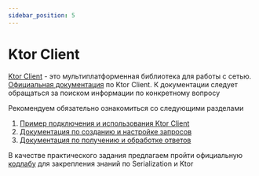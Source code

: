 ```yaml
---
sidebar_position: 5
---
```


# Ktor Client

[Ktor Client](https://github.com/ktorio/ktor)  - это мультиплатформенная библиотека для работы с сетью.  
[Официальная документация](https://ktor.io/docs/getting-started-ktor-client.html) по Ktor Client. К документации следует обращаться за поиском информации по конкретному вопросу

Рекомендуем обязательно ознакомиться со следующими разделами
1. [Пример подключения и использования Ktor Client](https://ktor.io/docs/http-client-multiplatform.html)
1. [Документация по созданию и настройке запросов](https://ktor.io/docs/request.html)
1. [Документация по получению и обработке ответов](https://ktor.io/docs/response.html)

В качестве практического задания предлагаем пройти официальную [кодлабу](https://play.kotlinlang.org/hands-on/Networking%20and%20Data%20Storage%20with%20Kotlin%20Multiplatfrom%20Mobile/01_Introduction) для закрепления знаний по Serialization и Ktor
